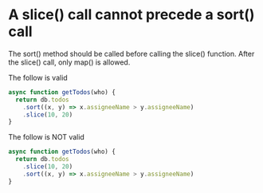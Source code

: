 A slice() call cannot precede a sort() call
=============================================
The sort() method should be called before calling the slice() function. After the slice() call, only map() is allowed. 

The follow is valid
```javascript
async function getTodos(who) {
  return db.todos
    .sort((x, y) => x.assigneeName > y.assigneeName)
    .slice(10, 20)
}
```

The follow is NOT valid
```javascript
async function getTodos(who) {
  return db.todos
    .slice(10, 20)
    .sort((x, y) => x.assigneeName > y.assigneeName)    
}
```
